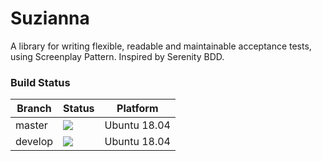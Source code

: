 # Suzianna

A library for writing flexible, readable and maintainable acceptance tests, using Screenplay Pattern. Inspired by Serenity BDD.

### Build Status


| Branch | Status | Platform |
|---------|--------|:--------:|
| master | ![](https://dev.azure.com/suzianna/Suzianna/_apis/build/status/suzianna.Suzianna?branchName=master) | Ubuntu 18.04 |
| develop |![](https://dev.azure.com/suzianna/Suzianna/_apis/build/status/suzianna.Suzianna?branchName=develop) | Ubuntu 18.04 |